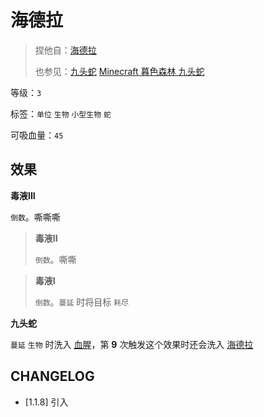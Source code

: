 # 海德拉

> 捏他自：[海德拉](https://baike.baidu.com/item/%E6%B5%B7%E5%BE%B7%E6%8B%89/24710291)
>
> 也参见：[九头蛇](https://zh.wikipedia.org/wiki/%E4%B9%9D%E5%A4%B4%E8%9B%87) [Minecraft 暮色森林 九头蛇](https://www.mcmod.cn/item/9374.html)

等级：`3`

标签：`单位` `生物` `小型生物` `蛇`

可吸血量：`45`

## 效果

**毒液III**

`倒数`。嘶嘶嘶

> **毒液II**
>
> `倒数`。嘶嘶

> **毒液I**
>
> `倒数`。`蔓延` 时将目标 `耗尽`

**九头蛇**

`蔓延` `生物` 时洗入 [血腥](../卡牌组/血腥.md)，第 **9** 次触发这个效果时还会洗入 [海德拉](海德拉.md)

## CHANGELOG

- [1.1.8] 引入
